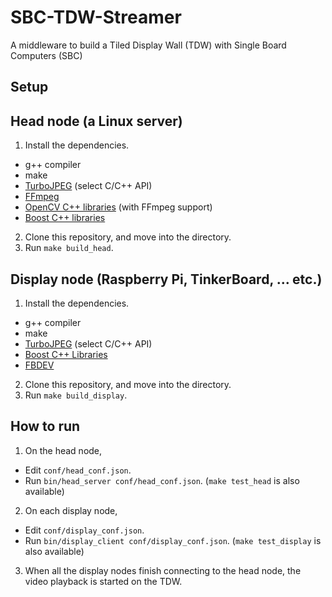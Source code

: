 # SBC-TDW-Streamer
A middleware to build a Tiled Display Wall (TDW) with Single Board Computers (SBC)

## Setup
## Head node (a Linux server)
1. Install the dependencies.
  - g++ compiler
  - make
  - [TurboJPEG](https://cdn.rawgit.com/libjpeg-turbo/libjpeg-turbo/master/doc/html/group___turbo_j_p_e_g.html) (select C/C++ API)
  - [FFmpeg](https://github.com/FFmpeg/FFmpeg)
  - [OpenCV C++ libraries](https://github.com/opencv/opencv) (with FFmpeg support)
  - [Boost C++ libraries](https://www.boost.org)
2. Clone this repository, and move into the directory.
3. Run `make build_head`.

## Display node (Raspberry Pi, TinkerBoard, ... etc.)
1. Install the dependencies.
  - g++ compiler
  - make
  - [TurboJPEG](https://cdn.rawgit.com/libjpeg-turbo/libjpeg-turbo/master/doc/html/group___turbo_j_p_e_g.html) (select C/C++ API)
  - [Boost C++ Libraries](https://www.boost.org)
  - [FBDEV](https://www.x.org/archive/X11R6.8.0/doc/fbdev.4.html)
2. Clone this repository, and move into the directory.
3. Run `make build_display`.

## How to run
1. On the head node,
  - Edit `conf/head_conf.json`.
  - Run `bin/head_server conf/head_conf.json`. (`make test_head` is also available)
2. On each display node,
  - Edit `conf/display_conf.json`.
  - Run `bin/display_client conf/display_conf.json`. (`make test_display` is also available)
3. When all the display nodes finish connecting to the head node, the video playback is started on the TDW.

